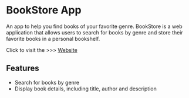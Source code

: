 # BookStore App

An app to help you find books of your favorite genre.
BookStore is a web application that allows users to search for books by genre and store their favorite books in a personal bookshelf.

Click to visit the >>> [Website](https://gabrielecoppini.github.io/BookStore/)

## Features

- Search for books by genre
- Display book details, including title, author and description

